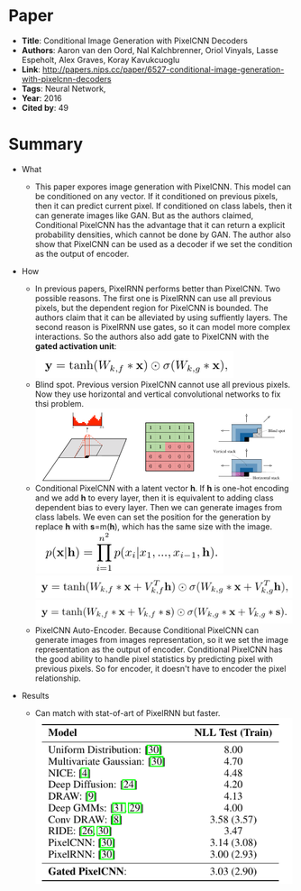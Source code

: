 # Paper

* **Title**: Conditional Image Generation with PixelCNN Decoders
* **Authors**: Aaron van den Oord, Nal Kalchbrenner, Oriol Vinyals, Lasse Espeholt, Alex Graves, Koray Kavukcuoglu
* **Link**: http://papers.nips.cc/paper/6527-conditional-image-generation-with-pixelcnn-decoders
* **Tags**: Neural Network,
* **Year**: 2016
* **Cited by**: 49

# Summary

* What
    * This paper expores image generation with PixelCNN. This model can be conditioned on any vector.
    If it conditioned on previous pixels, then it can predict current pixel. If conditioned on class labels, then it can generate images like GAN. But as the
    authors claimed, Conditional PixelCNN has the advantage that it can return a explicit probability densities, which cannot be done by GAN. The author also 
    show that PixelCNN can be used as a decoder if we set the condition as the output of encoder.
    
* How
    * In previous papers, PixelRNN performs better than PixelCNN. Two possible reasons. The first one is PixelRNN can use all previous pixels, but the dependent
    region for PixelCNN is bounded. The authors claim that it can be alleviated by using suffiently layers. The second reason is PixelRNN use gates, so 
    it can model more complex interactions. So the authors also add gate to PixelCNN with the **gated activation unit**:
    ![Gate](images/Gate.png)
    * Blind spot. Previous version PixelCNN cannot use all previous pixels. Now they use horizontal and vertical convolutional networks to fix thsi problem.
    ![Blind](images/Blind.png)
    * Conditional PixelCNN with a latent vector **h**. If **h** is one-hot encoding and we add **h** to every layer, then it is equivalent to adding
    class dependent bias to every layer. Then we can generate images from class labels. We even can set the position for the generation by replace **h** with
    **s**=m(**h**), which has the same size with the image.
    ![h](images/h.png)
    ![label](images/label.png)
    ![location](images/location.png)
    * PixelCNN Auto-Encoder. Because Conditional PixelCNN can generate images from images representation, so it we set the image representation as the
    output of encoder. Conditional PixelCNN has the good ability to handle pixel statistics by predicting pixel with previous pixels. So for encoder, 
    it doesn't have to encoder the pixel relationship.
  
* Results
    * Can match with stat-of-art of PixelRNN but faster.
![Results](images/resultsofpixelcnn.png)
